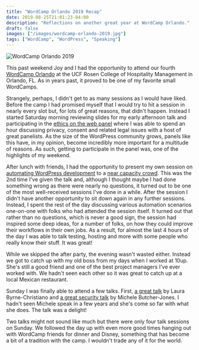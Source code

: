 ```yaml
---
title: "WordCamp Orlando 2019 Recap"
date: 2019-08-25T21:01:23-04:00
description: "Reflections on another great year at WordCamp Orlando."
draft: false
images: ["/images/wordcamp-orlando-2019.jpg"]
tags: ["WordCamp", "WordPress", "Speaking"]
---
```


![WordCamp Orlando 2019](/images/wordcamp-orlando-2019.jpg)

This past weekend Joy and I had the opportunity to attend our fourth [WordCamp Orlando](https://2019.orlando.wordcamp.org/ "WordCamp Orlando 2019") at the UCF Rosen College of Hospitality Management in Orlando, FL. As in years past, it proved to be one of my favorite small WordCamps.

Strangely, perhaps, I didn't get to as many sessions as I would have liked. Before the camp I had promised myself that I would try to hit a session in nearly every slot but, for lots of great reasons, that didn't happen. Instead I started Saturday morning reviewing slides for my early afternoon talk and participating in the [ethics on the web panel](https://2019.orlando.wordcamp.org/session/ethics-on-the-web-panel/ "Ethics on the Web Panel, WordCamp Orlando, 2019") where I was able to spend an hour discussing privacy, consent and related legal issues with a host of great panelists. As the size of the WordPress community grows, panels like this have, in my opinion, become incredibly more important for a multitude of reasons. As such, getting to participate in the panel was, one of the highlights of my weekend.

After lunch with friends, I had the opportunity to present my own session on [automating WordPress development](https://2019.orlando.wordcamp.org/session/automating-wordpress-development/ "Automating WordPress Development, WordCamp Orlando, 2019") to a [near capacity crowd](https://twitter.com/allie_nimmons/status/1165313437376774144?s=20 "Tweet from Allie Nimmons pointing out my session was standing room only").
This was the 2nd time I've given the talk and, although I thought maybe I had done something wrong as there were nearly no questions, it turned out to be one of the most well-received sessions I've done in a while. After the session I didn't have another opportunity to sit down again in any further sessions. Instead, I spent the rest of the day discussing various automation scenarios one-on-one with folks who had attended the session itself. It turned out that rather than no questions, which is never a good sign, the session had inspired some deep ideas, for a number of folks, on how they could improve their workflows in their own jobs. As a result, for almost the last 4 hours of the day I was able to talk testing, hosting and more with some people who really know their stuff. It was  great!

While we skipped the after party, the evening wasn't wasted either. Instead we got to catch up with my old boss from my days when I worked at 10up. She's still a good friend and one of the best project managers I've ever worked with. We hadn't seen each other so it was great to catch up at a local Mexican restaurant.

Sunday I was finally able to attend a few talks. First, [a great talk](https://2019.orlando.wordcamp.org/session/floating-to-the-top-how-website-and-social-media-strategy-literally-rescued-us-from-the-flood/ "Floating to the Top: How website and social media strategy literally rescued us from the flood, WordCamp Orlando, 2019") by Laura Byrne-Christiano and [a great security talk](https://2019.orlando.wordcamp.org/session/passwords-attacks-and-security-oh-my/ "Passwords, Attacks, and Security Oh My, WordCamp Orlando, 2019") by Michele Butcher-Jones. I hadn't seen Michele speak in a few years and she's come so far with what she does. The talk was a delight!

Two talks might not sound like much but there were only four talk sessions on Sunday. We followed the day up with even more good times hanging out with WordCamp friends for dinner and Disney, something that has become a bit of a tradition with the camp. I wouldn't trade any of it for the world.